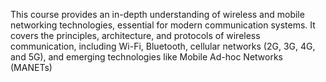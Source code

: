 This course provides an in-depth understanding of wireless and mobile networking technologies, essential for modern communication systems. It covers the principles, architecture, and protocols of wireless communication, including Wi-Fi, Bluetooth, cellular networks (2G, 3G, 4G, and 5G), and emerging technologies like Mobile Ad-hoc Networks (MANETs)
